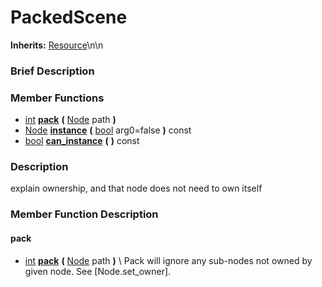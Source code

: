 #  PackedScene  
**Inherits:** [Resource](class_resource)\\n\\n
###  Brief Description  


###  Member Functions 
  * [int](class_int)  **[pack](#pack)**  **(** [Node](class_node) path  **)**
  * [Node](class_node)  **[instance](#instance)**  **(** [bool](class_bool) arg0=false  **)** const
  * [bool](class_bool)  **[can_instance](#can_instance)**  **(** **)** const

###  Description  
explain ownership, and that node does not need to own itself

###  Member Function Description  

#### <a name="pack">pack</a>
  * [int](class_int)  **[pack](#pack)**  **(** [Node](class_node) path  **)**
\\
Pack will ignore any sub-nodes not owned by given
			node. See [Node.set_owner].

